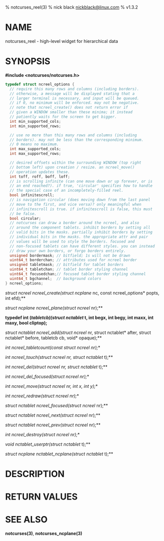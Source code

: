 % notcurses_reel(3)
% nick black <nickblack@linux.com>
% v1.3.2

# NAME

notcurses_reel - high-level widget for hierarchical data

# SYNOPSIS

**#include <notcurses/notcurses.h>**

```c
typedef struct ncreel_options {
  // require this many rows and columns (including borders).
  // otherwise, a message will be displayed stating that a
  // larger terminal is necessary, and input will be queued.
  // if 0, no minimum will be enforced. may not be negative.
  // note that ncreel_create() does not return error if
  // given a WINDOW smaller than these minima; it instead
  // patiently waits for the screen to get bigger.
  int min_supported_cols;
  int min_supported_rows;

  // use no more than this many rows and columns (including
  // borders). may not be less than the corresponding minimum.
  // 0 means no maximum.
  int max_supported_cols;
  int max_supported_rows;

  // desired offsets within the surrounding WINDOW (top right
  // bottom left) upon creation / resize. an ncreel_move()
  // operation updates these.
  int toff, roff, boff, loff;
  // is scrolling infinite (can one move down or up forever, or is
  // an end reached?). if true, 'circular' specifies how to handle
  // the special case of an incompletely-filled reel.
  bool infinitescroll;
  // is navigation circular (does moving down from the last panel
  // move to the first, and vice versa)? only meaningful when
  // infinitescroll is true. if infinitescroll is false, this must
  // be false.
  bool circular;
  // notcurses can draw a border around the ncreel, and also
  // around the component tablets. inhibit borders by setting all
  // valid bits in the masks. partially inhibit borders by setting
  // individual bits in the masks. the appropriate attr and pair
  // values will be used to style the borders. focused and
  // non-focused tablets can have different styles. you can instead
  // draw your own borders, or forgo borders entirely.
  unsigned bordermask; // bitfield; 1s will not be drawn
  uint64_t borderchan; // attributes used for ncreel border
  unsigned tabletmask; // bitfield for tablet borders
  uint64_t tabletchan; // tablet border styling channel
  uint64_t focusedchan;// focused tablet border styling channel
  uint64_t bgchannel;  // background colors
} ncreel_options;
```

**struct ncreel* ncreel_create(struct ncplane* nc, const ncreel_options* popts, int efd);**

**struct ncplane* ncreel_plane(struct ncreel* nr);**

**typedef int (*tabletcb)(struct nctablet* t, int begx, int begy, int maxx, int maxy, bool cliptop);**

**struct nctablet* ncreel_add(struct ncreel* nr, struct nctablet* after, struct nctablet* before, tabletcb cb, void* opaque);**

**int ncreel_tabletcount(const struct ncreel* nr);**

**int ncreel_touch(struct ncreel* nr, struct nctablet* t);**

**int ncreel_del(struct ncreel* nr, struct nctablet* t);**

**int ncreel_del_focused(struct ncreel* nr);**

**int ncreel_move(struct ncreel* nr, int x, int y);**

**int ncreel_redraw(struct ncreel* nr);**

**struct nctablet* ncreel_focused(struct ncreel* nr);**

**struct nctablet* ncreel_next(struct ncreel* nr);**

**struct nctablet* ncreel_prev(struct ncreel* nr);**

**int ncreel_destroy(struct ncreel* nr);**

**void* nctablet_userptr(struct nctablet* t);**

**struct ncplane* nctablet_ncplane(struct nctablet* t);**

# DESCRIPTION

# RETURN VALUES

# SEE ALSO

**notcurses(3)**, **notcurses_ncplane(3)**
